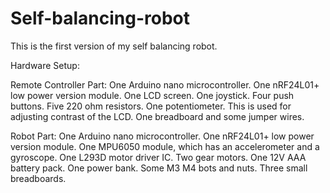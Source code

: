 # Self-balancing-robot

This is the first version of my self balancing robot. 

Hardware Setup:

Remote Controller Part:
  One Arduino nano microcontroller. 
  One nRF24L01+ low power version module.
  One LCD screen.
  One joystick.
  Four push buttons.
  Five 220 ohm resistors.
  One potentiometer. This is used for adjusting contrast of the LCD.
  One breadboard and some jumper wires.

Robot Part:
One Arduino nano microcontroller. 
One nRF24L01+ low power version module.
One MPU6050 module, which has an accelerometer and a gyroscope.
One L293D motor driver IC.
Two gear motors. 
One 12V AAA battery pack.
One power bank. 
Some M3 M4 bots and nuts.
Three small breadboards.



